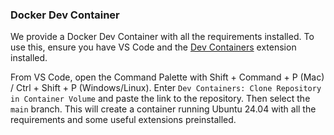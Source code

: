 ### Docker Dev Container
We provide a Docker Dev Container with all the requirements installed. To use this, ensure you have VS Code and the [Dev Containers](https://marketplace.visualstudio.com/items/?itemName=ms-vscode-remote.remote-containers) extension installed. 

From VS Code, open the Command Palette with Shift + Command + P (Mac) / Ctrl + Shift + P (Windows/Linux). Enter `Dev Containers: Clone Repository in Container Volume` and paste the link to the repository. Then select the `main` branch. This will create a container running Ubuntu 24.04 with all the requirements and some useful extensions preinstalled.

